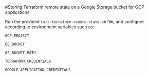 #Storing Terraform remote state on a Google Storage bucket for GCP applications

Run the provided `init-terraform-remote-state.sh` file, and configure according to environment variables such as:

`GCP_PROJECT`

`GS_BUCKET`

`GS_BUCKET_PATH`

`TERRAFORM_CREDENTIALS`

`GOOGLE_APPLICATION_CREDENTIALS`
